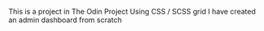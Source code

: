 This is a project in The Odin Project
Using CSS / SCSS grid I have created an admin dashboard from scratch